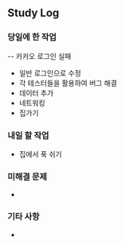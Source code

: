 
## Study Log

### 당일에 한 작업
-- 카카오 로그인 실패
- 일반 로그인으로 수정
- 각 테스터들을 활용하여 버그 해결
- 데이터 추가
- 네트워킹
- 집가기

### 내일 할 작업
- 집에서 푹 쉬기

### 미해결 문제
-

### 기타 사항
-

